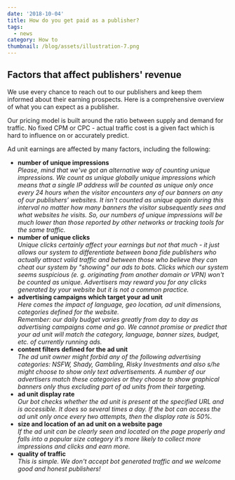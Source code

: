```yaml
---
date: '2018-10-04'
title: How do you get paid as a publisher?
tags:
  - news
category: How to
thumbnail: /blog/assets/illustration-7.png
---
```

## Factors that affect publishers' revenue

We use every chance to reach out to our publishers and keep them informed about their earning prospects. Here is a comprehensive overview of what you can expect as a publisher.

Our pricing model is built around the ratio between supply and demand for traffic. No fixed CPM or CPC - actual traffic cost is a given fact which is hard to influence on or accurately predict.

Ad unit earnings are affected by many factors, including the following:

* **number of unique impressions**\
  _Please, mind that we've got an alternative way of counting unique impressions. We count as unique globally unique impressions which means that a single IP address will be counted as unique only once every 24 hours when the visitor encounters any of our banners on any of our publishers’ websites. It isn't counted as unique again during this interval no matter how many banners the visitor subsequently sees and what websites he visits. So, our numbers of unique impressions will be much lower than those reported by other networks or tracking tools for the same traffic._
* **number of unique clicks**\
  _Unique clicks certainly affect your earnings but not that much - it just allows our system to differentiate between bona fide publishers who actually attract valid traffic and between those who believe they can cheat our system by "showing" our ads to bots. Clicks which our system seems suspicious (e. g. originating from another domain or VPN) won't be counted as unique.  Advertisers may reward you for any clicks generated by your website but it is not a common practice._
* **advertising campaigns which target your ad unit**\
  _Here comes the impact of language, geo location, ad unit dimensions, categories defined for the website._\
  _Remember: our daily budget varies greatly from day to day as advertising campaigns come and go. We cannot promise or predict that your ad unit will match the category, language, banner sizes, budget, etc. of currently running ads._
* **content filters defined for the ad unit** \
  _The ad unit owner might forbid any of the following advertising categories: NSFW, Shady, Gambling, Risky Investments and also s/he might choose to show only text advertisements.  A number of our advertisers match these categories or they choose to show graphical banners only thus excluding part of ad units from their targeting._
* **ad unit display rate** \
  _Our bot checks whether the ad unit is present at the specified URL and is accessible. It does so several times a day. If the bot can access the ad unit only once every two attempts, then the display rate is 50%._
* **size and location of an ad unit on a website page** \
  _If the ad unit can be clearly seen and located on the page properly and falls into a popular size category it’s more likely to collect more impressions and clicks and earn more._
* **quality of traffic** \
  _This is simple. We don't accept bot generated traffic and we welcome good and honest publishers!_
